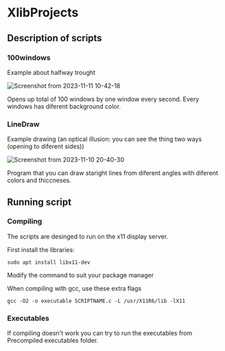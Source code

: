 # XlibProjects

## Description of scripts


### 100windows

Example about halfway trought

![Screenshot from 2023-11-11 10-42-18](https://github.com/pekka1234/XlibProjects/assets/62663286/e60bc892-c9c6-4384-a0d1-9d034a811807)

Opens up total of 100 windows by one window every second. Every windows has diferent background color.


### LineDraw

Example drawing (an optical illusion: you can see the thing two ways (opening to diferent sides))

![Screenshot from 2023-11-10 20-40-30](https://github.com/pekka1234/XlibProjects/assets/62663286/cf45d1cb-b5a8-404d-9019-2a319e9a63e0)

Program that you can draw staright lines from diferent angles with diferent colors and thiccneses.

## Running script

### Compiling

The scripts are desinged to run on the x11 display server.

First install the libraries:
```
sudo apt install libx11-dev
```

Modify the command to suit your package manager

When compiling with gcc, use these extra flags
```
gcc -O2 -o executable SCRIPTNAME.c -L /usr/X11R6/lib -lX11
```

### Executables

If compiling doesn't work you can try to run the executables from Precompiled executables folder.


